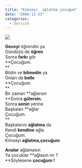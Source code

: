 ```yaml
---
title: "Kimseyi  ağlatma çocuğum"
date: "2009-11-23"
categories: 
  - Dervish
---
```


**![](/uploads/image/aglayan-cocuk.jpg)**

**Geceyi** öğrendin ya  
Gündüzü de **öğren**  
Sonra **farkı** gör  
**Çocuğum.  
**  
Bildin ve **bilmedin** ya  
Onları da **belle**  
**Çocuğum.  
**  
Bir zaman **ağlarsın  
**Sonra **gülersin.**  
Sonra **senin** yerine  
Başkaları **ağlar  
Çocuğum.  
**  
Başkalarını **ağlatma** da  
Kendi **kendine** ağla  
Çocuğum.  
Kimseyi **ağlatma,çocuğum** 

**Analar** ağlamasın  
Ya çocuklar **ağlasın mı ?  
**Söylesene **çocuğum !**

